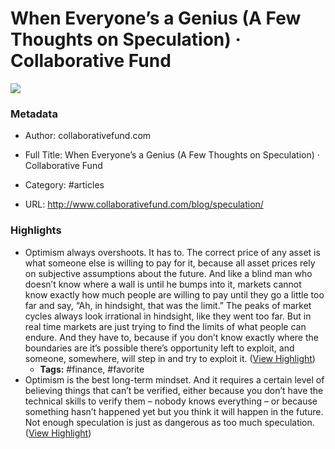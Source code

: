# When Everyone’s a Genius (A Few Thoughts on Speculation) · Collaborative Fund

![](https://readwise-assets.s3.amazonaws.com/static/images/article3.5c705a01b476.png)

### Metadata

- Author: collaborativefund.com
- Full Title: When Everyone’s a Genius (A Few Thoughts on Speculation) · Collaborative Fund
- Category: #articles


- URL: http://www.collaborativefund.com/blog/speculation/

### Highlights

- Optimism always overshoots. It has to. The correct price of any asset is what someone else is willing to pay for it, because all asset prices rely on subjective assumptions about the future. And like a blind man who doesn’t know where a wall is until he bumps into it, markets cannot know exactly how much people are willing to pay until they go a little too far and say, “Ah, in hindsight, that was the limit.”
  The peaks of market cycles always look irrational in hindsight, like they went too far. But in real time markets are just trying to find the limits of what people can endure. And they have to, because if you don’t know exactly where the boundaries are it’s possible there’s opportunity left to exploit, and someone, somewhere, will step in and try to exploit it. ([View Highlight](https://instapaper.com/read/1391184578/15655062))
    - **Tags:** #finance, #favorite
- Optimism is the best long-term mindset. And it requires a certain level of believing things that can’t be verified, either because you don’t have the technical skills to verify them – nobody knows everything – or because something hasn’t happened yet but you think it will happen in the future. Not enough speculation is just as dangerous as too much speculation. ([View Highlight](https://instapaper.com/read/1391184578/15655071))
